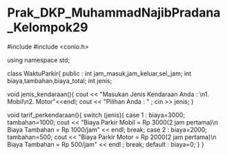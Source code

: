 # Prak_DKP_MuhammadNajibPradana_Kelompok29

 #include <iostream>
#include <conio.h>

using namespace std;

class WaktuParkir{
public :
    int jam_masuk,jam_keluar,sel_jam;
    int biaya,tambahan,biaya_total;
    int jenis;

void jenis_kendaraan(){
cout << "Masukan Jenis Kendaraan Anda : \n1. Mobil\n2. Motor"<<endl;
cout << "Pilihan Anda : " ;
cin >> jenis;
}

void tarif_perkendaraan(){
switch (jenis){
		case 1  :
			biaya=3000;
			tambahan=1000;
			cout << "Biaya Parkir Mobil          = Rp 3000(2 jam pertama)\n             Biaya Tambahan = Rp 1000/jam" << endl;
			break;
		case 2  :
			biaya=2000;
			tambahan=500;
			cout << "Biaya Parkir Motor            = Rp 2000(2 jam pertama)\n             Biaya Tambahan   = Rp 500/jam" << endl ;
			break;
		default :
			biaya=0;
	}
}
